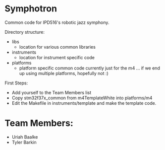 Symphotron
==========

Common code for IPD516's robotic jazz symphony.

Directory structure:
* libs
  * location for various common libraries
* instruments
  * location for instrument specific code
* platforms 
  * platform specific common code currently just for the m4 ... if we end up using multiple platforms, hopefully not :)

First Steps:
* Add yourself to the Team Members list 
* Copy stm32f37x_common from m4TemplateWhite into platforms/m4
* Edit the Makefile in instruments/template and make the template code. 

Team Members:
============
* Uriah Baalke 
* Tyler Barkin







